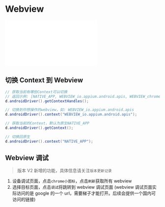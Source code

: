 # Webview

<iframe src="//player.bilibili.com/player.html?aid=615059286&bvid=BV11h4y1u7UL&cid=1172358443&page=1" scrolling="no" border="0" frameborder="no" framespacing="0" allowfullscreen="true"> </iframe>

## 切换 Context 到 Webview

```java
// 获取当前有哪些Context可以切换
// 返回示例: [NATIVE_APP, WEBVIEW_io.appium.android.apis, WEBVIEW_chrome, WEBVIEW_com.android.browser]
d.androidDriver().getContextHandles();

// 切换到你想操作的webview，如: WEBVIEW_io.appium.android.apis
d.androidDriver().context("WEBVIEW_io.appium.android.apis");

// 获取当前的Context，默认为原生NATIVE_APP
d.androidDriver().getContext();

// 切换回原生
d.androidDriver().context("NATIVE_APP");
```

## Webview 调试

> 版本 V2 新增的功能，具体信息请关注`版本更新记录`

1. 设备调试页面，点击`chrome小图标`，点击`刷新`获取所有 webview
2. 选择目标页面，点击`调试`将跳转到 webview 调试页面 (webview 调试页面实际访问的是 google 的一个 url，需要梯子才能打开。后续会提供一个国内可访问的链接)
